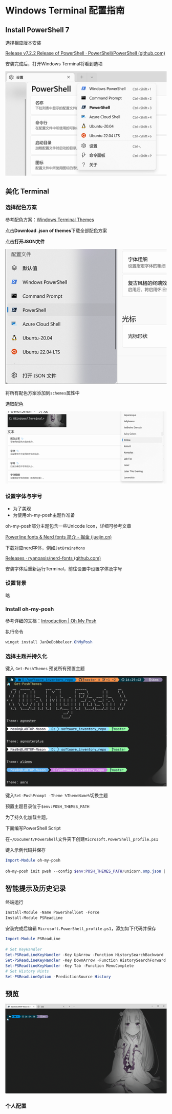 # Windows Terminal 配置指南

## Install PowerShell 7

选择相应版本安装

[Release v7.2.2 Release of PowerShell · PowerShell/PowerShell (github.com)](https://github.com/PowerShell/PowerShell/releases/tag/v7.2.2)

安装完成后，打开Windows Terminal将看到选项

![image-20220426161125589](img/README/image-20220426161125589.png)

## 美化 Terminal

### 选择配色方案

参考配色方案：[Windows Terminal Themes](https://windowsterminalthemes.dev/)

点击**Download .json of themes**下载全部配色方案

点击**打开JSON文件**

![image-20220426161513882](img/README/image-20220426161513882.png)

将所有配色方案添加到`schemes`属性中

选取配色

![image-20220426161948429](img/README/image-20220426161948429.png)

### 设置字体与字号

- 为了美观
- 为使用oh-my-posh主题作准备

oh-my-posh部分主题包含一些Unicode Icon，详细可参考文章

[Powerline fonts & Nerd fonts 简介 - 掘金 (juejin.cn)](https://juejin.cn/post/6844904054322102285)

下载对应nerd字体，例如`JetBrainsMono`

[Releases · ryanoasis/nerd-fonts (github.com)](https://github.com/ryanoasis/nerd-fonts/releases/)

安装字体后重新运行Terminal，前往设置中设置字体及字号



### 设置背景

略



### Install oh-my-posh

参考详细的文档：[Introduction | Oh My Posh](https://ohmyposh.dev/docs/)

执行命令

```powershell
winget install JanDeDobbeleer.OhMyPosh
```



### 选择主题并持久化

键入 `Get-PoshThemes` 预览所有预置主题

![image-20220426163047093](img/README/image-20220426163047093.png)

键入`Set-PoshPrompt -Theme %ThemeName%`切换主题

预置主题目录位于`$env:POSH_THEMES_PATH`



为了持久化加载主题，

下面编写PowerShell Script

在`~/Document/PowerShell`文件夹下创建`Microsoft.PowerShell_profile.ps1`

键入示例代码并保存

```powershell
Import-Module oh-my-posh

oh-my-posh init pwsh --config $env:POSH_THEMES_PATH/unicorn.omp.json | Invoke-Expression
```



## 智能提示及历史记录

终端运行

```powershell
Install-Module -Name PowerShellGet -Force
Install-Module PSReadLine
```

安装完成后编辑 `Microsoft.PowerShell_profile.ps1`，添加如下代码并保存

```powershell
Import-Module PSReadLine

# Set KeyHandler
Set-PSReadLineKeyHandler -Key UpArrow -Function HistorySearchBackward
Set-PSReadLineKeyHandler -Key DownArrow -Function HistorySearchForward
Set-PSReadlineKeyHandler -Key Tab -Function MenuComplete
# Set History Hints
Set-PSReadLineOption -PredictionSource History
```



## 预览

![screenshot](img/README/screenshot.gif)



### 个人配置

